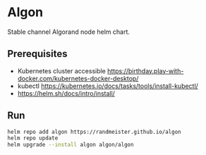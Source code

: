 # Algon
 
Stable channel Algorand node helm chart.

## Prerequisites

- Kubernetes cluster accessible https://birthday.play-with-docker.com/kubernetes-docker-desktop/
- kubectl https://kubernetes.io/docs/tasks/tools/install-kubectl/
- https://helm.sh/docs/intro/install/

## Run 

```sh
helm repo add algon https://randmeister.github.io/algon
helm repo update
helm upgrade --install algon algon/algon
```
